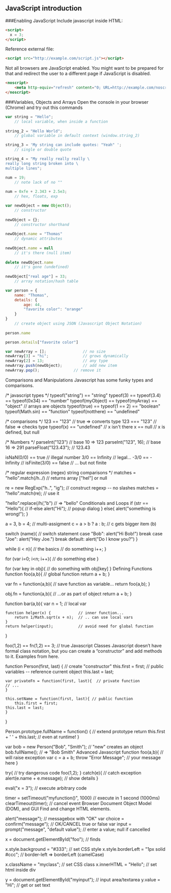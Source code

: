 ## JavaScript introduction

###Enabling JavaScript
Include javascript inside HTML:
```html
<script>
  x = 3;
</script>
```
Reference external file:
```html
<script src="http://example.com/script.js"></script>
```
Not all browsers are JavaScript enabled. You might want to be prepared for that and redirect the user to a different page if JavaScript is disabled.
```html
<noscript>
    <meta http-equiv="refresh" content="0; URL=http://example.com/noscript.html"/>
</noscript>
```
###Variables, Objects and Arrays
Open the console in your browser (Chrome) and try out this commands
```javascript
var string = "Hello";                
    // local variable, when inside a function
    
string_2 = "Hello World";             
    // global variable in default context (window.string_2)

string_3 = 'My string can include quotes: "Yeah" ';       
    // single or double quote

string_4 = "My really really really \
really long string broken into \
multiple lines";
```
```javascript
num = 19;                         
    // note lack of no ""
    
num = 0xfe + 2.343 + 2.5e3;       
    // hex, floats, exp

var newObject = new Object();     
    // constructor
    
newObject = {};           
    // constructor shorthand
    
newObject.name = "Thomas"            
    // dynamic attributes
    
newObject.name = null         
    // it's there (null item)
    
delete newObject.name         
    // it's gone (undefined)
    
newObject["real age"] = 33;       
    // array notation/hash table

var person = {           
    name: "Thomas",             
    details: {
        age: 44,
        "favorite color": "orange"
    }
}
    // create object using JSON (Javascript Object Notation)
    
person.name

person.details["favorite color"]

var newArray = [];                // no size
newArray[3] = "hi";               // grows dynamically
newArray[2] = 13;                 // any type
newArray.push(newObject);         // add new item
newArray.pop();               // remove it
```
Comparisons and Manipulations
Javascript has some funky types and comparisons.

/* javascript types */
typeof("string") == "string"
typeof(3) == typeof(3.4) == typeof(0x34) == "number"
typeof(myObject) == typeof(myArray) == "object" // arrays are objects
typeof(true) == typeof(1 == 2) == "boolean"
typeof(Math.sin) == "function"
typeof(notthere) == "undefined"

/* comparisons */
123 == "123"                     // true => converts type
123 === "123"                    // false => checks type
typeof(x) == "undefined"     // x isn't there
x == null            // x is defined, but null

/* Numbers */
parseInt("123")          // base 10 => 123
parseInt("123", 16);         // base 16 => 291
parseFloat("123.43");        // 123.43

isNaN(0/0) == true       // illegal number
3/0 == Infinity          // legal...
-3/0 == -Infinity        //
isFinite(3/0) == false       // ... but not finite

/* regular expression (regex) string comparisons */
matches = "hello".match(/h../)   // returns array ["hel"] or null

re = new RegExp("h..", "ig");    // construct regexp -- no slashes
matches = "hello".match(re);     // use it

"hello".replace(/h/,"b")     // => "bello"
Conditionals and Loops
if (str == "Hello"){    // if-else
  alert("Hi");      // popup dialog
}
else{
  alert("something is wrong!");
}

a = 3, b = 4;       // multi-assigment
c = a > b ? a : b;  // c gets bigger item (b)

switch (name){      // switch statement
  case "Bob":
    alert("Hi Bob!")
    break
  case "Joe":
    alert("Hey Joe.")
    break
  default: alert("Do I know you?")
}

while (i < n){          // the basics
 // do something
 i++;
}

for (var i=0; i<n; i++){
  // do something else
}

for (var key in obj){
  // do something with obj[key]
}
Defining Functions
function foo(a,b){          // global function
  return a + b;
}

var fn = function(a,b){     // save function as variable...
  return foo(a,b);
}

obj.fn = function(a,b){     // ...or as part of object
  return a + b;
}

function bar(a,b){
    var n = 1;                  // local var

    function helper(x) {            // inner function...
        return 1/Math.sqrt(x + n);  // .. can use local vars
    }
    return helper(input);           // avoid need for global function
}

foo(1,2) == fn(1,2) == 3;   // true
Javascript Classes
Javascript doesn’t have formal class notation, but you can create a “constructor” and add methods to it. Examples from here.

function Person(first, last) { // create "constructor"
    this.first = first;        // public variables -- reference current object
    this.last = last;

    var privateFn = function(first, last){  // private function
    // ...
    }

    this.setName = function(first, last){ // public function
        this.first = first;
    this.last = last;
    }

}

Person.prototype.fullName = function() { // extend prototype
    return this.first + ' ' + this.last; //   even at runtime!
}

var bob = new Person("Bob", "Smith"); // "new" creates an object
bob.fullName();               // => "Bob Smith"
Advanced Javascript
function foo(a,b){        // will raise exception
  var c = a + b;
  throw "Error Message"; // your message here
}

try{                     // try dangerous code
   foo(1,2);
}
catch(e){           // catch exception
   alert(e.name + e.message);   // show details
}

eval("x = 3");       // execute arbitrary code

timer = setTimeout("myfunction()", 1000)  // execute in 1 second (1000ms)
clearTimeout(timer);              // cancel event
Browser Document Object Model (DOM), and GUI
Find and change HTML elements.

alert("message");  // messagebox with "OK"
var choice = confirm("message");  // OK/CANCEL true or false
var input = prompt("message", "default value"); // enter a value; null if cancelled

x = document.getElementById("foo");    // finds <div id="foo"></div>

x.style.background = "#333";           // set CSS style
x.style.borderLeft = "1px solid #ccc"; // border-left => borderLeft (camelCase)

x.className = "myclass";           // set CSS class
x.innerHTML = "Hello";             // set html inside div

y = document.getElementById("myinput"); // input area/textarea
y.value = "Hi";                 // get or set text


